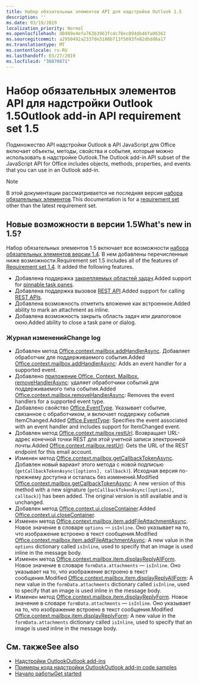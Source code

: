 ```yaml
---
title: Набор обязательных элементов API для надстройки Outlook 1.5
description: ''
ms.date: 03/19/2019
localization_priority: Normal
ms.openlocfilehash: d0489e4efa763b3963fcdc78ec894db46fa06362
ms.sourcegitcommit: a2950492a2337de3180b713f5693fe82dbdd6a17
ms.translationtype: MT
ms.contentlocale: ru-RU
ms.lasthandoff: 03/27/2019
ms.locfileid: "30870871"
---
```

# <a name="outlook-add-in-api-requirement-set-15"></a><span data-ttu-id="666b1-102">Набор обязательных элементов API для надстройки Outlook 1.5</span><span class="sxs-lookup"><span data-stu-id="666b1-102">Outlook add-in API requirement set 1.5</span></span>

<span data-ttu-id="666b1-103">Подмножество API надстройки Outlook в API JavaScript для Office включает объекты, методы, свойства и события, которые можно использовать в надстройке Outlook.</span><span class="sxs-lookup"><span data-stu-id="666b1-103">The Outlook add-in API subset of the JavaScript API for Office includes objects, methods, properties, and events that you can use in an Outlook add-in.</span></span>

> [!NOTE]
> <span data-ttu-id="666b1-104">В этой документации рассматривается не последняя версия [набора обязательных элементов](/office/dev/add-ins/reference/requirement-sets/outlook-api-requirement-sets).</span><span class="sxs-lookup"><span data-stu-id="666b1-104">This documentation is for a [requirement set](/office/dev/add-ins/reference/requirement-sets/outlook-api-requirement-sets) other than the latest requirement set.</span></span>

## <a name="whats-new-in-15"></a><span data-ttu-id="666b1-105">Новые возможности в версии 1.5</span><span class="sxs-lookup"><span data-stu-id="666b1-105">What's new in 1.5?</span></span>

<span data-ttu-id="666b1-p101">Набор обязательных элементов 1.5 включает все возможности [набора обязательных элементов версии 1.4](../requirement-set-1.4/outlook-requirement-set-1.4.md). В нем добавлены перечисленные ниже возможности.</span><span class="sxs-lookup"><span data-stu-id="666b1-p101">Requirement set 1.5 includes all of the features of [Requirement set 1.4](../requirement-set-1.4/outlook-requirement-set-1.4.md). It added the following features.</span></span>

- <span data-ttu-id="666b1-108">Добавлена поддержка [закрепляемых областей задач](/outlook/add-ins/pinnable-taskpane).</span><span class="sxs-lookup"><span data-stu-id="666b1-108">Added support for [pinnable task panes](/outlook/add-ins/pinnable-taskpane).</span></span>
- <span data-ttu-id="666b1-109">Добавлена поддержка вызовов [REST API](/outlook/add-ins/use-rest-api).</span><span class="sxs-lookup"><span data-stu-id="666b1-109">Added support for calling [REST APIs](/outlook/add-ins/use-rest-api).</span></span>
- <span data-ttu-id="666b1-110">Добавлена возможность отметить вложение как встроенное.</span><span class="sxs-lookup"><span data-stu-id="666b1-110">Added ability to mark an attachment as inline.</span></span>
- <span data-ttu-id="666b1-111">Добавлена возможность закрыть область задач или диалоговое окно.</span><span class="sxs-lookup"><span data-stu-id="666b1-111">Added ability to close a task pane or dialog.</span></span>

### <a name="change-log"></a><span data-ttu-id="666b1-112">Журнал изменений</span><span class="sxs-lookup"><span data-stu-id="666b1-112">Change log</span></span>

- <span data-ttu-id="666b1-113">Добавлен метод [Office.context.mailbox.addHandlerAsync](office.context.mailbox.md#addhandlerasynceventtype-handler-options-callback). Добавляет обработчик для поддерживаемого события.</span><span class="sxs-lookup"><span data-stu-id="666b1-113">Added [Office.context.mailbox.addHandlerAsync](office.context.mailbox.md#addhandlerasynceventtype-handler-options-callback): Adds an event handler for a supported event.</span></span>
- <span data-ttu-id="666b1-114">Добавлено [приложение Office. Context. Mailbox. removeHandlerAsync](office.context.mailbox.md#removehandlerasynceventtype-options-callback): удаляет обработчики событий для поддерживаемого типа события.</span><span class="sxs-lookup"><span data-stu-id="666b1-114">Added [Office.context.mailbox.removeHandlerAsync](office.context.mailbox.md#removehandlerasynceventtype-options-callback): Removes the event handlers for a supported event type.</span></span>
- <span data-ttu-id="666b1-115">Добавлено свойство [Office.EventType](office.md#eventtype-string). Указывает событие, связанное с обработчиком, и включает поддержку события ItemChanged.</span><span class="sxs-lookup"><span data-stu-id="666b1-115">Added [Office.EventType](office.md#eventtype-string): Specifies the event associated with an event handler and includes support for ItemChanged event.</span></span>
- <span data-ttu-id="666b1-116">Добавлен метод [Office.context.mailbox.restUrl](office.context.mailbox.md#resturl-string). Возвращает URL-адрес конечной точки REST для этой учетной записи электронной почты.</span><span class="sxs-lookup"><span data-stu-id="666b1-116">Added [Office.context.mailbox.restUrl](office.context.mailbox.md#resturl-string): Gets the URL of the REST endpoint for this email account.</span></span>
- <span data-ttu-id="666b1-p102">Изменен метод [Office.context.mailbox.getCallbackTokenAsync](office.context.mailbox.md#getcallbacktokenasyncoptions-callback). Добавлен новый вариант этого метода с новой подписью (`getCallbackTokenAsync([options], callback)`). Исходная версия по-прежнему доступна и осталась без изменений.</span><span class="sxs-lookup"><span data-stu-id="666b1-p102">Modified [Office.context.mailbox.getCallbackTokenAsync](office.context.mailbox.md#getcallbacktokenasyncoptions-callback): A new version of this method with a new signature (`getCallbackTokenAsync([options], callback)`) has been added. The original version is still available and is unchanged.</span></span>
- <span data-ttu-id="666b1-119">Добавлен метод [Office.context.ui.closeContainer](/javascript/api/office/office.ui#closecontainer--).</span><span class="sxs-lookup"><span data-stu-id="666b1-119">Added [Office.context.ui.closeContainer](/javascript/api/office/office.ui#closecontainer--).</span></span>
- <span data-ttu-id="666b1-120">Изменен метод [Office.context.mailbox.item.addFileAttachmentAsync](office.context.mailbox.item.md#addfileattachmentasyncuri-attachmentname-options-callback). Новое значение в словаре `options` — `isInline`. Оно указывает на то, что изображение встроено в текст сообщения.</span><span class="sxs-lookup"><span data-stu-id="666b1-120">Modified [Office.context.mailbox.item.addFileAttachmentAsync](office.context.mailbox.item.md#addfileattachmentasyncuri-attachmentname-options-callback): A new value in the `options` dictionary called `isInline`, used to specify that an image is used inline in the message body.</span></span>
- <span data-ttu-id="666b1-121">Изменен метод [Office.context.mailbox.item.displayReplyAllForm](office.context.mailbox.item.md#displayreplyallformformdata-callback). Новое значение в словаре `formData.attachments` — `isInline`. Оно указывает на то, что изображение встроено в текст сообщения.</span><span class="sxs-lookup"><span data-stu-id="666b1-121">Modified [Office.context.mailbox.item.displayReplyAllForm](office.context.mailbox.item.md#displayreplyallformformdata-callback): A new value in the `formData.attachments` dictionary called `isInline`, used to specify that an image is used inline in the message body.</span></span>
- <span data-ttu-id="666b1-122">Изменен метод [Office.context.mailbox.item.displayReplyForm](office.context.mailbox.item.md#displayreplyformformdata-callback). Новое значение в словаре `formData.attachments` — `isInline`. Оно указывает на то, что изображение встроено в текст сообщения.</span><span class="sxs-lookup"><span data-stu-id="666b1-122">Modified [Office.context.mailbox.item.displayReplyForm](office.context.mailbox.item.md#displayreplyformformdata-callback): A new value in the `formData.attachments` dictionary called `isInline`, used to specify that an image is used inline in the message body.</span></span>

## <a name="see-also"></a><span data-ttu-id="666b1-123">См. также</span><span class="sxs-lookup"><span data-stu-id="666b1-123">See also</span></span>

- [<span data-ttu-id="666b1-124">Надстройки Outlook</span><span class="sxs-lookup"><span data-stu-id="666b1-124">Outlook add-ins</span></span>](/outlook/add-ins/)
- [<span data-ttu-id="666b1-125">Примеры кода надстройки Outlook</span><span class="sxs-lookup"><span data-stu-id="666b1-125">Outlook add-in code samples</span></span>](https://developer.microsoft.com/outlook/gallery/?filterBy=Outlook,Samples,Add-ins)
- [<span data-ttu-id="666b1-126">Начало работы</span><span class="sxs-lookup"><span data-stu-id="666b1-126">Get started</span></span>](/outlook/add-ins/quick-start)
